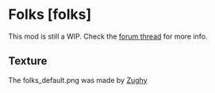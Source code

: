 # Folks [folks]

This mod is still a WIP. Check the [forum thread](https://forum.minetest.net/viewtopic.php?f=9&t=26121&p=389081#p389081) for more info.

## Texture
The folks_default.png was made by [Zughy](https://content.minetest.net/users/Zughy/)
